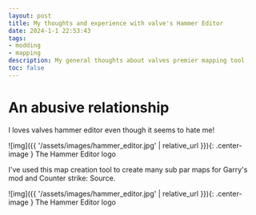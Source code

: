 ```yaml
---
layout: post
title: My thoughts and experience with valve's Hammer Editor
date: 2024-1-1 22:53:43
tags: 
- modding
- mapping
description: My general thoughts about valves premier mapping tool
toc: false
---
```


# An abusive relationship
I loves valves hammer editor even though it seems to hate me!


![img]({{ '/assets/images/hammer_editor.jpg' | relative_url }}){: .center-image } The Hammer Editor logo

I've used this map creation tool to create many sub par maps for Garry's mod and Counter strike: Source.

![img]({{ '/assets/images/hammer_editor.jpg' | relative_url }}){: .center-image } The Hammer Editor logo
